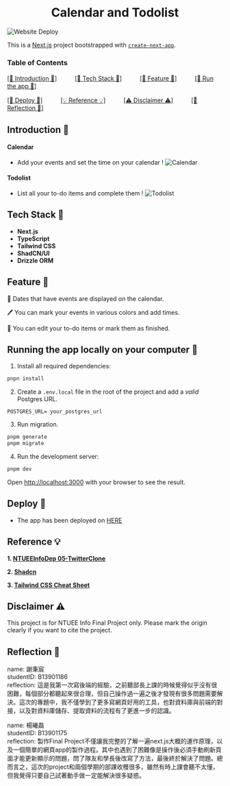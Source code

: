 <h1 align="center">Calendar and Todolist</h1>

![Website Deploy](https://deploy-badge.vercel.app/?url=https://ntuee-info-final-project.vercel.app/&name=Calendar_and_Todolist)

This is a [Next.js](https://nextjs.org) project bootstrapped with [`create-next-app`](https://nextjs.org/docs/app/api-reference/cli/create-next-app).

### Table of Contents

 [[📖 Introduction 📖]](#introduction)　　　[[🔧 Tech Stack 🔧]](#tech-stack)　　　[[🌟 Feature 🌟]](#feature)　　　[[🎺 Run the app 🎺]](#run-the-app)
 
 [[🚚 Deploy 🚚]](#deploy)　　　[[💡 Reference 💡]](#reference)　　　[[⚠️ Disclaimer ⚠️]](#disclaimer)　　　[[🎀 Reflection 🎀]](#reflection)


## <a name="introduction"> Introduction 📖</a>

#### Calendar

- Add your events and set the time on your calendar !
![Calendar](/public/img/Calendar.gif)

#### Todolist

- List all your to-do items and complete them !
![Todolist](/public/img/Todolist.gif)


## <a name="tech-stack"> Tech Stack 🔧</a>

- **Next.js**
- **TypeScript**
- **Tailwind CSS**
- **ShadCN/UI**
- **Drizzle ORM**


## <a name="feature"> Feature 🌟</a>

👀 Dates that have events are displayed on the calendar.

🖊️ You can mark your events in various colors and add times.

📝 You can edit your to-do items or mark them as finished.


## <a name="run-the-app"> Running the app locally on your computer 🎺</a>

1. Install all required dependencies:

```bash
pnpn install
```
2. Create a `.env.local` file in the root of the project and add a _valid_ Postgres URL.

```
POSTGRES_URL= your_postgres_url
```

3. Run migration.
```bash
pnpm generate
pnpm migrate
```

4. Run the development server:

```bash
pnpm dev
```

Open [http://localhost:3000](http://localhost:3000) with your browser to see the result.


## <a name="deploy"> Deploy 🚚</a>

- The app has been deployed on [HERE](https://ntuee-info-final-project.vercel.app/)


## <a name="reference"> Reference 💡</a>


**1. [NTUEEInfoDep 05-TwitterClone](https://github.com/NTUEEInfoDep/05-TwitterClone)**

**2. [Shadcn](https://ui.shadcn.com/)**

**3. [Tailwind CSS Cheat Sheet](https://nerdcave.com/tailwind-cheat-sheet)**


## <a name="disclaimer"> Disclaimer ⚠️ </a>

This project is for NTUEE Info Final Project only. 
Please mark the origin clearly if you want to cite the project.


## <a name="reflection"> Reflection 🎀 </a>

name: 謝秉宸  
studentID: B13901186  
reflection: 這是我第一次寫後端的經驗，之前聽部長上課的時候覺得似乎沒有很困難，每個部分都聽起來很合理，但自己操作過一遍之後才發現有很多問題需要解決。這次的專題中，我不僅學到了更多寫網頁好用的工具，也對資料庫與前端的對接，以及對資料庫儲存、提取資料的流程有了更進一步的認識。

name: 楊曦磊  
studentID: B13901175  
reflection:  製作Final Project不僅讓我完整的了解一遍next.js大概的運作原理，以及一個簡單的網頁app的製作過程。其中也遇到了困難像是操作後必須手動刷新頁面才能更新顯示的問題，問了隊友和學長後改寫了方法，最後終於解決了問題。總而言之，這次的project和兩個學期的部課收穫很多，雖然有時上課會聽不太懂，但我覺得只要自己試著動手做一定能解決很多疑惑。
